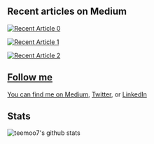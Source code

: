## Recent articles on Medium

<a target="_blank" href="https://github-readme-medium-recent-article.vercel.app/medium/@micael.paquier/0"><img src="https://github-readme-medium-recent-article.vercel.app/medium/@micael.paquier/0" alt="Recent Article 0"> 

<a target="_blank" href="https://github-readme-medium-recent-article.vercel.app/medium/@micael.paquier/1"><img src="https://github-readme-medium-recent-article.vercel.app/medium/@micael.paquier/1" alt="Recent Article 1"> 

<a target="_blank" href="https://github-readme-medium-recent-article.vercel.app/medium/@micael.paquier/2"><img src="https://github-readme-medium-recent-article.vercel.app/medium/@micael.paquier/2" alt="Recent Article 2"> 

## Follow me

You can find me on [Medium](https://medium.com/@micael.paquier), [Twitter](https://twitter.com/teemoo7), or [LinkedIn](https://www.linkedin.com/in/micaelpaquier/)

## Stats

![teemoo7's github stats](https://github-readme-stats.vercel.app/api?username=teemoo7)
